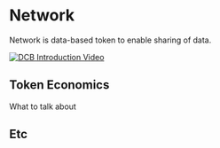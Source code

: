 # Network

Network is data-based token to enable sharing of data.

[![DCB Introduction Video](https://img.youtube.com/vi/YOUTUBE_VIDEO_ID_HERE/0.jpg)](https://www.youtube.com/watch?v=8x7wgiTNfCs&ab_channel=AlJazeeraEnglish)


## Token Economics
What to talk about

## Etc
 
